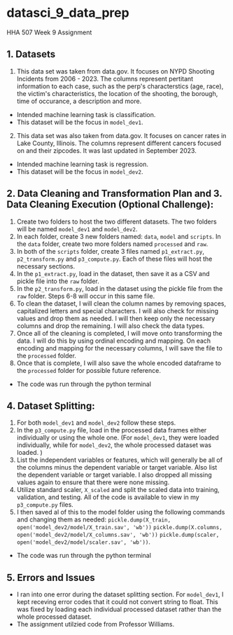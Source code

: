 # datasci_9_data_prep
HHA 507 Week 9 Assignment

## 1. Datasets
1. This data set was taken from data.gov. It focuses on NYPD Shooting Incidents from 2006 - 2023. The columns represent pertitant information to each case, such as the perp's characterstics (age, race), the victim's characteristics, the location of the shooting, the borough, time of occurance, a description and more. 
* Intended machine learning task is classification. 
* This dataset will be the focus in `model_dev1`.
2. This data set was also taken from data.gov. It focuses on cancer rates in Lake County, Illinois. The columns represent different cancers focused on and their zipcodes. It was last updated in September 2023. 
* Intended machine learning task is regression.
* This dataset will be the focus in `model_dev2`.

## 2. Data Cleaning and Transformation Plan and 3. Data Cleaning Execution (Optional Challenge):
1. Create two folders to host the two different datasets. The two folders will be named `model_dev1` and `model_dev2`.
2. In each folder, create 3 new folders named: `data`, `model` and `scripts`. In the `data` folder, create two more folders named `processed` and `raw`. 
3. In both of the `scripts` folder, create 3 files named `p1_extract.py`, `p2_transform.py` and `p3_compute.py`. Each of these files will host the necessary sections. 
4. In the `p1_extract.py`, load in the dataset, then save it as a CSV and pickle file into the `raw` folder. 
5. In the `p2_transform.py`, load in the dataset using the pickle file from the `raw` folder. Steps 6-8 will occur in this same file. 
6. To clean the dataset, I will clean the column names by removing spaces, capitalized letters and special characters. I will also check for missing values and drop them as needed. I will then keep only the necessary columns and drop the remaining. I will also check the data types.
7. Once all of the cleaning is completed, I will move onto transforming the data. I will do this by using ordinal encoding and mapping. On each encoding and mapping for the necessary columns, I will save the file to the `processed` folder. 
8. Once that is complete, I will also save the whole encoded dataframe to the `processed` folder for possible future reference. 
* The code was run through the python terminal
 

## 4. Dataset Splitting:
1. For both `model_dev1` and `model_dev2` follow these steps.
2. In the `p3_compute.py` file, load in the processed data frames either individually or using the whole one. (For `model_dev1`, they were loaded individually, while for `model_dev2`, the whole processed dataset was loaded. ) 
3. List the independent variables or features, which will generally be all of the columns minus the dependent variable or target variable. Also list the dependent variable or target variable. I also dropped all missing values again to ensure that there were none missing. 
4. Utilize standard scaler, `X_scaled` and split the scaled data into training, validation, and testing. All of the code is available to view in my `p3_compute.py` files.
5. I then saved al of this to the model folder using the following commands and changing them as needed: `pickle.dump(X_train, open('model_dev2/model/X_train.sav', 'wb'))`
`pickle.dump(X.columns, open('model_dev2/model/X_columns.sav', 'wb'))`
`pickle.dump(scaler, open('model_dev2/model/scaler.sav', 'wb'))`.
* The code was run through the python terminal
## 5. Errors and Issues
* I ran into one error during the dataset splitting section. For `model_dev1`, I kept receving error codes that it could not convert string to float. This was fixed by loading each individual processed dataset rather than the whole processed dataset. 
* The assignment utilzied code from Professor Williams. 